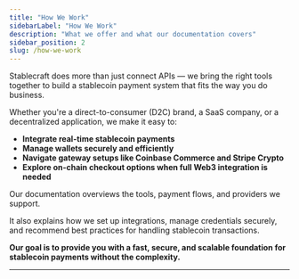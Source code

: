 ```yaml
---
title: "How We Work"
sidebarLabel: "How We Work"
description: "What we offer and what our documentation covers"
sidebar_position: 2
slug: /how-we-work
---
```

Stablecraft does more than just connect APIs — we bring the right tools together to build a stablecoin payment system that fits the way you do business.

Whether you're a direct-to-consumer (D2C) brand, a SaaS company, or a decentralized application, we make it easy to:

- **Integrate real-time stablecoin payments**
- **Manage wallets securely and efficiently**
- **Navigate gateway setups like Coinbase Commerce and Stripe Crypto**
- **Explore on-chain checkout options when full Web3 integration is needed**

Our documentation overviews the tools, payment flows, and providers we support.

It also explains how we set up integrations, manage credentials securely, and recommend best practices for handling stablecoin transactions.

**Our goal is to provide you with a fast, secure, and scalable foundation for stablecoin payments without the complexity.**

---